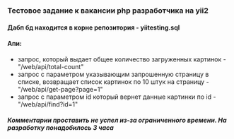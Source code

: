 ### Тестовое задание к вакансии php разработчика на yii2
#### Дабп бд находится в корне репозитория - yiitesting.sql
#### Апи:
- запрос, который выдает общее количество загруженных картинок - "/web/api/total-count"
- запрос с параметром указывающим запрошенную страницу в списке, возвращает список картинок по 10 штук на страницу - "/web/api/get-page?page=1"
- запрос c параметром id который вернет данные картинки по id - "/web/api/find?id=1"

##### Комментарии проставить не успел из-за ограниченного времени. На разработку понадобилось 3 часа